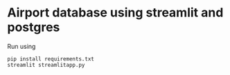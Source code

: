 # Airport database using streamlit and postgres
Run using
```shell
pip install requirements.txt
streamlit streamlitapp.py
```